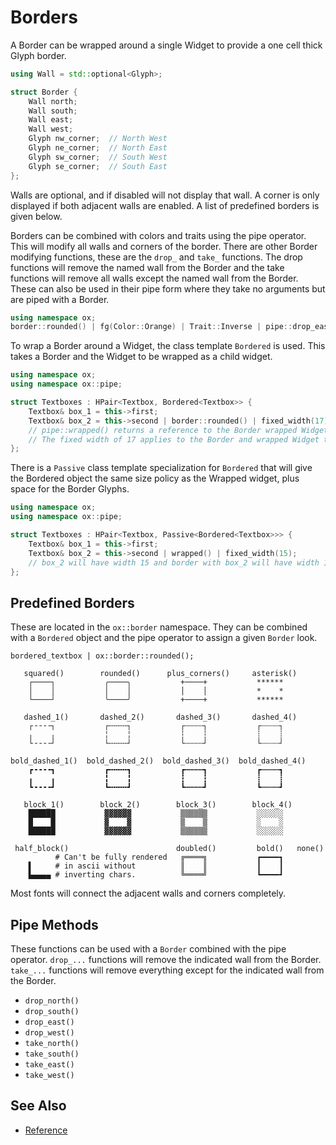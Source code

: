 # Borders

A Border can be wrapped around a single Widget to provide a one cell thick
Glyph border.

```cpp
using Wall = std::optional<Glyph>;

struct Border {
    Wall north;
    Wall south;
    Wall east;
    Wall west;
    Glyph nw_corner;  // North West
    Glyph ne_corner;  // North East
    Glyph sw_corner;  // South West
    Glyph se_corner;  // South East
};
```

Walls are optional, and if disabled will not display that wall. A corner is only
displayed if both adjacent walls are enabled. A list of predefined borders is
given below.

Borders can be combined with colors and traits using the pipe operator. This
will modify all walls and corners of the border. There are other Border
modifying functions, these are the `drop_` and `take_` functions. The drop
functions will remove the named wall from the Border and the take functions will
remove all walls except the named wall from the Border. These can also be used
in their pipe form where they take no arguments but are piped with a Border.

```cpp
using namespace ox;
border::rounded() | fg(Color::Orange) | Trait::Inverse | pipe::drop_east();
```

To wrap a Border around a Widget, the class template `Bordered` is used. This
takes a Border and the Widget to be wrapped as a child widget.

```cpp
using namespace ox;
using namespace ox::pipe;

struct Textboxes : HPair<Textbox, Bordered<Textbox>> {
    Textbox& box_1 = this->first;
    Textbox& box_2 = this->second | border::rounded() | fixed_width(17) | wrapped();
    // pipe::wrapped() returns a reference to the Border wrapped Widget.
    // The fixed width of 17 applies to the Border and wrapped Widget together.
};
```

There is a `Passive` class template specialization for `Bordered` that will give
the Bordered object the same size policy as the Wrapped widget, plus space for
the Border Glyphs.

```cpp
using namespace ox;
using namespace ox::pipe;

struct Textboxes : HPair<Textbox, Passive<Bordered<Textbox>>> {
    Textbox& box_1 = this->first;
    Textbox& box_2 = this->second | wrapped() | fixed_width(15);
    // box_2 will have width 15 and border with box_2 will have width 17.
};
```

## Predefined Borders

These are located in the `ox::border` namespace. They can be combined with a
`Bordered` object and the pipe operator to assign a given `Border` look.

`bordered_textbox | ox::border::rounded();`

```
   squared()        rounded()      plus_corners()     asterisk()
    ┌────┐           ╭────╮           +────+           ******
    │    │           │    │           │    │           *    *
    └────┘           ╰────╯           +────+           ******

   dashed_1()       dashed_2()       dashed_3()       dashed_4()
    ┌╶╶╶╶┐           ┌╌╌╌╌┐           ┌┄┄┄┄┐           ┌┈┈┈┈┐
    ╷    ╷           ╎    ╎           ┆    ┆           ┊    ┊
    └╶╶╶╶┘           └╌╌╌╌┘           └┄┄┄┄┘           └┈┈┈┈┘

bold_dashed_1()  bold_dashed_2()  bold_dashed_3()  bold_dashed_4()
    ┏╺╺╺╺┓           ┏╍╍╍╍┓           ┏┅┅┅┅┓           ┏┉┉┉┉┓
    ╻    ╻           ╏    ╏           ┇    ┇           ┋    ┋
    ┗╺╺╺╺┛           ┗╍╍╍╍┛           ┗┅┅┅┅┛           ┗┉┉┉┉┛

   block_1()        block_2()        block_3()        block_4()
    ██████           ▓▓▓▓▓▓           ▒▒▒▒▒▒           ░░░░░░
    █    █           ▓    ▓           ▒    ▒           ░    ░
    ██████           ▓▓▓▓▓▓           ▒▒▒▒▒▒           ░░░░░░

 half_block()                        doubled()         bold()   none()
          # Can't be fully rendered   ╔════╗           ┏━━━━┓
    ▌     # in ascii without          ║    ║           ┃    ┃
    ▙▄▄▄▄ # inverting chars.          ╚════╝           ┗━━━━┛
```

Most fonts will connect the adjacent walls and corners completely.

## Pipe Methods

These functions can be used with a `Border` combined with the pipe operator.
`drop_...` functions will remove the indicated wall from the Border. `take_...`
functions will remove everything except for the indicated wall from the Border.

- `drop_north()`
- `drop_south()`
- `drop_east()`
- `drop_west()`
- `take_north()`
- `take_south()`
- `take_east()`
- `take_west()`

## See Also

- [Reference](https://a-n-t-h-o-n-y.github.io/TermOx/classox_1_1Bordered.html)

<!-- TODO replace the above reference link if it is not valid. -->
